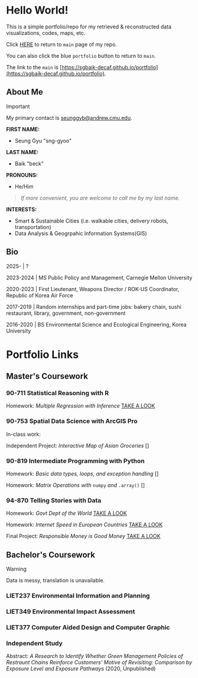 # Hello World!

This is a simple portfolio/repo for my retrieved & reconstructed data visualizations, codes, maps, etc.

Click [HERE](https://sgbaik-decaf.github.io/portfolio) to return to `main` page of my repo.

You can also click the blue `portfolio` button to return to `main`.

The link to the `main` is [https://sgbaik-decaf.github.io/portfolio](https://sgbaik-decaf.github.io/portfolio).

## About Me

> [!IMPORTANT]
> My primary contact is seunggyb@andrew.cmu.edu.

**FIRST NAME:**
- Seung Gyu "sng-gyoo"

**LAST NAME:**
- Baik "beck"

**PRONOUNS:**
- He/Him

> *If more convenient, you are welcome to call me by my last name.*

**INTERESTS:**

- Smart & Sustainable Cities (i.e. walkable cities, delivery robots, transportation)
- Data Analysis & Geogrpahic Information Systems(GIS)

## Bio

2025-     | ?

2023-2024 | MS Public Policy and Management, Carnegie Mellon University

2020-2023 | First Lieutenant, Weapons Director / ROK-US Coordinator, Republic of Korea Air Force

2017-2019 | Random internships and part-time jobs: bakery chain, sushi restaurant, library, government, non-government

2016-2020 | BS Environmental Science and Ecological Engineering, Korea University

# Portfolio Links

## Master's Coursework

### 90-711 Statistical Reasoning with R

Homework: *Multiple Regression with Inference* [TAKE A LOOK](https://sgbaik-decaf.github.io/portfolio/90711_HW10_recon.html)

### 90-753 Spatial Data Science with ArcGIS Pro

In-class work:

Independent Project: *Interactive Map of Asian Groceries* []

### 90-819 Intermediate Programming with Python

Homework: *Basic data types, loops, and exception handling* []

Homework: *Matrix Operations with* `numpy` *and* `.array()` []

### 94-870 Telling Stories with Data

Homework: *Govt Dept of the World* [TAKE A LOOK](https://sgbaik-decaf.github.io/portfolio/94870_govtdept_2021.html)

Homework: *Internet Speed in European Countries* [TAKE A LOOK](https://sgbaik-decaf.github.io/portfolio/94870_internet_speed.html)

Final Project: *Responsible Money is Good Money* [TAKE A LOOK](https://sgbaik-decaf.github.io/portfolio/94870_final_proj_3.html)

## Bachelor's Coursework

> [!WARNING]
> Data is messy, translation is unavailable.

### LIET237 Environmental Information and Planning

### LIET349 Environmental Impact Assessment

### LIET377 Computer Aided Design and Computer Graphic

### Independent Study

Abstract: *A Research to Identify Whether Green Management Policies of Restraunt Chains Reinforce Customers' Motive of Revisiting: Comparison by Exposure Level and Exposure Pathways* (2020, Unpublished)
